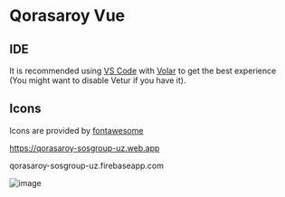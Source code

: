 # Qorasaroy Vue

## IDE

It is recommended using [VS Code](https://code.visualstudio.com/) with [Volar](https://github.com/johnsoncodehk/volar) to get the best experience (You might want to disable Vetur if you have it).

## Icons

Icons are provided by [fontawesome](https://fontawesome.com/search?o=r&m=free)

https://qorasaroy-sosgroup-uz.web.app

qorasaroy-sosgroup-uz.firebaseapp.com

![image](https://user-images.githubusercontent.com/91363364/235105002-7c9f224c-575a-479b-9b5b-a3550c7524f9.png)
